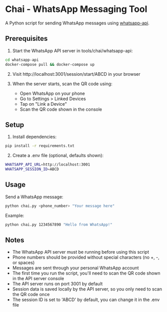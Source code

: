 # Chai - WhatsApp Messaging Tool

A Python script for sending WhatsApp messages using [whatsapp-api](https://github.com/chrishubert/whatsapp-api).

## Prerequisites

1. Start the WhatsApp API server in tools/chai/whatsapp-api:
```bash
cd whatsapp-api
docker-compose pull && docker-compose up
```

2. Visit http://localhost:3001/session/start/ABCD in your browser

3. When the server starts, scan the QR code using:
   - Open WhatsApp on your phone
   - Go to Settings > Linked Devices
   - Tap on "Link a Device"
   - Scan the QR code shown in the console

## Setup

1. Install dependencies:
```bash
pip install -r requirements.txt
```

2. Create a .env file (optional, defaults shown):
```bash
WHATSAPP_API_URL=http://localhost:3001
WHATSAPP_SESSION_ID=ABCD
```

## Usage

Send a WhatsApp message:
```bash
python chai.py <phone_number> "Your message here"
```

Example:
```bash
python chai.py 1234567890 "Hello from WhatsApp!"
```

## Notes

- The WhatsApp API server must be running before using this script
- Phone numbers should be provided without special characters (no +, -, or spaces)
- Messages are sent through your personal WhatsApp account
- The first time you run the script, you'll need to scan the QR code shown in the API server console
- The API server runs on port 3001 by default
- Session data is saved locally by the API server, so you only need to scan the QR code once
- The session ID is set to 'ABCD' by default, you can change it in the .env file